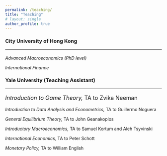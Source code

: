 ```yaml
---
permalink: /teaching/    
title: "Teaching"
# layout: single
author_profile: true
---
```


### City University of Hong Kong 
---
<p style="font-size:18px">

<em> Advanced Macroeconomics (PhD level) </em> <br>

<em> International Finance </em>

</p>

### Yale University (Teaching Assistant)
---
<p style="font-size:18px">
<em> Introduction to Game Theory, </em> TA to Zvika Neeman <br>

<em> Introduction to Data Analysis and Econometrics, </em> TA to Guillermo Noguera <br>

<em> General Equilibrium Theory, </em> TA to John Geanakoplos <br>

<em> Introductory Macroeconomics, </em> TA to Samuel Kortum and Aleh Tsyvinski <br>

<em> International Economics, </em> TA to Peter Schott <br>

<em> Monetary Policy, </em> TA to William English <br>
</p>



<!-- with dates -->
<!-- **Introduction to Game Theory, Yale College Summer Session**\\
Summer 2022 & 2021,  Prof. Zvika Neeman 

**Introduction to Data Analysis and Econometrics, Yale College**\\
Spring 2022,  Dr. Guillermo Noguera

### General Equilibrium Theory, Yale College
Fall 2020,  Prof. John Geanakoplos

### Introductory Macroeconomics, Yale College
Spring 2020,  Prof. Aleh Tsyvinski and Dr. William Hawkins\\
Fall 2019,  Prof. Samuel Kortum and Dr. Marnix Amand

### International Economics, Yale College
Spring 2019,  Prof. Peter Schott

### Monetary Policy, Yale College and School of Management
Fall 2018,  Prof. William English -->